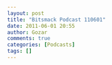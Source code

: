 ```yaml
---
layout: post
title: "Bitsmack Podcast 110601"
date: 2011-06-01 20:55
author: Gozar
comments: true
categories: [Podcasts]
tags: []
---
```


